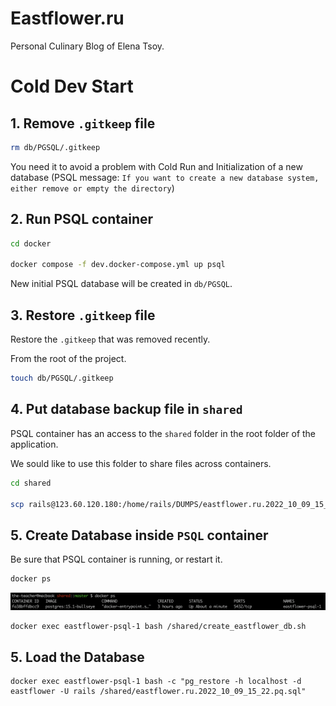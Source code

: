 # Eastflower.ru

Personal Culinary Blog of Elena Tsoy.
# Cold Dev Start

## 1. Remove `.gitkeep` file

```sh
rm db/PGSQL/.gitkeep
```

You need it to avoid a problem with Cold Run and Initialization of a new database (PSQL message: `If you want to create a new database system, either remove or empty the directory`)

## 2. Run PSQL container

```sh
cd docker

docker compose -f dev.docker-compose.yml up psql
```

New initial PSQL database will be created in `db/PGSQL`.

## 3. Restore `.gitkeep` file

Restore the `.gitkeep` that was removed recently.

From the root of the project.

```sh
touch db/PGSQL/.gitkeep
```

## 4. Put database backup file in `shared`

PSQL container has an access to the `shared` folder in the root folder of the application.

We sould like to use this folder to share files across containers.

```sh
cd shared

scp rails@123.60.120.180:/home/rails/DUMPS/eastflower.ru.2022_10_09_15_22.pq.sql .
```

## 5. Create Database inside `PSQL` container

Be sure that PSQL container is running, or restart it.

```sh
docker ps
```

<img src="./docs/docker-ps-1.png" />

```sh
docker exec eastflower-psql-1 bash /shared/create_eastflower_db.sh
```

## 5. Load the Database

```
docker exec eastflower-psql-1 bash -c "pg_restore -h localhost -d eastflower -U rails /shared/eastflower.ru.2022_10_09_15_22.pq.sql"
```
